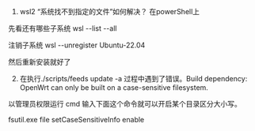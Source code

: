 1. wsl2 “系统找不到指定的文件”如何解决？
在powerShell上

先看还有哪些子系统
wsl --list --all

注销子系统
wsl --unregister Ubuntu-22.04

然后重新安装就好了

2. 在执行./scripts/feeds update -a 过程中遇到了错误。Build dependency: OpenWrt can only be built on a case-sensitive filesystem.

以管理员权限运行 cmd 输入下面这个命令就可以开启某个目录区分大小写。

fsutil.exe file setCaseSensitiveInfo <path> enable
